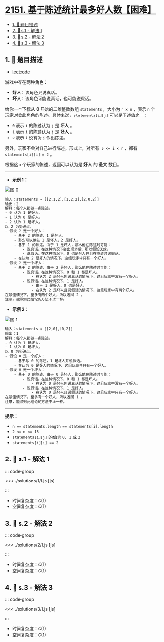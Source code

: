 # [2151. 基于陈述统计最多好人数【困难】](https://github.com/tnotesjs/TNotes.leetcode/tree/main/notes/2151.%20%E5%9F%BA%E4%BA%8E%E9%99%88%E8%BF%B0%E7%BB%9F%E8%AE%A1%E6%9C%80%E5%A4%9A%E5%A5%BD%E4%BA%BA%E6%95%B0%E3%80%90%E5%9B%B0%E9%9A%BE%E3%80%91)

<!-- region:toc -->

- [1. 📝 题目描述](#1--题目描述)
- [2. 🎯 s.1 - 解法 1](#2--s1---解法-1)
- [3. 🎯 s.2 - 解法 2](#3--s2---解法-2)
- [4. 🎯 s.3 - 解法 3](#4--s3---解法-3)

<!-- endregion:toc -->

## 1. 📝 题目描述

- [leetcode](https://leetcode.cn/problems/maximum-good-people-based-on-statements/)

游戏中存在两种角色：

- **好人**：该角色只说真话。
- **坏人**：该角色可能说真话，也可能说假话。

给你一个下标从 **0** 开始的二维整数数组 `statements` ，大小为 `n x n` ，表示 `n` 个玩家对彼此角色的陈述。具体来说，`statements[i][j]` 可以是下述值之一：

- `0` 表示 `i` 的陈述认为 `j` 是 **坏人** 。
- `1` 表示 `i` 的陈述认为 `j` 是 **好人** 。
- `2` 表示 `i` 没有对 `j` 作出陈述。

另外，玩家不会对自己进行陈述。形式上，对所有  `0 <= i < n` ，都有 `statements[i][i] = 2` 。

根据这 `n` 个玩家的陈述，返回可以认为是 **好人** 的 **最大** 数目。

---

- **示例 1：**

![图 0](https://cdn.jsdelivr.net/gh/tnotesjs/imgs@main/2025-09-26-23-47-38.png)

```txt
输入：statements = [[2,1,2],[1,2,2],[2,0,2]]
输出：2
解释：每个人都做一条陈述。
- 0 认为 1 是好人。
- 1 认为 0 是好人。
- 2 认为 1 是坏人。
以 2 为突破点。
- 假设 2 是一个好人：
    - 基于 2 的陈述，1 是坏人。
    - 那么可以确认 1 是坏人，2 是好人。
    - 基于 1 的陈述，由于 1 是坏人，那么他在陈述时可能：
        - 说真话。在这种情况下会出现矛盾，所以假设无效。
        - 说假话。在这种情况下，0 也是坏人并且在陈述时说假话。
    - 在认为 2 是好人的情况下，这组玩家中只有一个好人。
- 假设 2 是一个坏人：
    - 基于 2 的陈述，由于 2 是坏人，那么他在陈述时可能：
        - 说真话。在这种情况下，0 和 1 都是坏人。
            - 在认为 2 是坏人但说真话的情况下，这组玩家中没有一个好人。
        - 说假话。在这种情况下，1 是好人。
            - 由于 1 是好人，0 也是好人。
            - 在认为 2 是坏人且说假话的情况下，这组玩家中有两个好人。
在最佳情况下，至多有两个好人，所以返回 2 。
注意，能得到此结论的方法不止一种。
```

- **示例 2：**

![图 1](https://cdn.jsdelivr.net/gh/tnotesjs/imgs@main/2025-09-26-23-47-45.png)

```txt
输入：statements = [[2,0],[0,2]]
输出：1
解释：每个人都做一条陈述。
- 0 认为 1 是坏人。
- 1 认为 0 是坏人。
以 0 为突破点。
- 假设 0 是一个好人：
    - 基于与 0 的陈述，1 是坏人并说假话。
    - 在认为 0 是好人的情况下，这组玩家中只有一个好人。
- 假设 0 是一个坏人：
    - 基于 0 的陈述，由于 0 是坏人，那么他在陈述时可能：
        - 说真话。在这种情况下，0 和 1 都是坏人。
            - 在认为 0 是坏人但说真话的情况下，这组玩家中没有一个好人。
        - 说假话。在这种情况下，1 是好人。
            - 在认为 0 是坏人且说假话的情况下，这组玩家中只有一个好人。
在最佳情况下，至多有一个好人，所以返回 1 。
注意，能得到此结论的方法不止一种。
```

---

**提示：**

- `n == statements.length == statements[i].length`
- `2 <= n <= 15`
- `statements[i][j]` 的值为 `0`、`1` 或 `2`
- `statements[i][i] == 2`

## 2. 🎯 s.1 - 解法 1

::: code-group

<<< ./solutions/1/1.js [js]

:::

- 时间复杂度：$O(1)$
- 空间复杂度：$O(1)$

## 3. 🎯 s.2 - 解法 2

::: code-group

<<< ./solutions/2/1.js [js]

:::

- 时间复杂度：$O(1)$
- 空间复杂度：$O(1)$

## 4. 🎯 s.3 - 解法 3

::: code-group

<<< ./solutions/3/1.js [js]

:::

- 时间复杂度：$O(1)$
- 空间复杂度：$O(1)$
